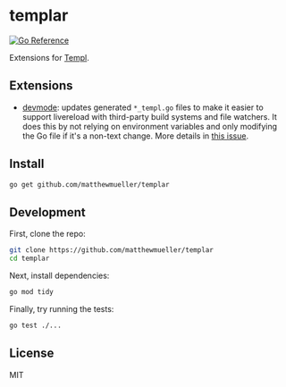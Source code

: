 # templar

[![Go Reference](https://pkg.go.dev/badge/github.com/matthewmueller/templar.svg)](https://pkg.go.dev/github.com/matthewmueller/templar)

Extensions for [Templ](https://github.com/a-h/templ).

## Extensions

- [devmode](./devmode): updates generated `*_templ.go` files to make it easier to support livereload with third-party build systems and file watchers. It does this by not relying on environment variables and only modifying the Go file if it's a non-text change. More details in [this issue](https://github.com/a-h/templ/issues/1108).

## Install

```sh
go get github.com/matthewmueller/templar
```

## Development

First, clone the repo:

```sh
git clone https://github.com/matthewmueller/templar
cd templar
```

Next, install dependencies:

```sh
go mod tidy
```

Finally, try running the tests:

```sh
go test ./...
```

## License

MIT
